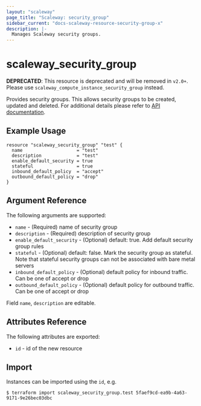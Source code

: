 ```yaml
---
layout: "scaleway"
page_title: "Scaleway: security_group"
sidebar_current: "docs-scaleway-resource-security-group-x"
description: |-
  Manages Scaleway security groups.
---
```


# scaleway_security_group

**DEPRECATED**: This resource is deprecated and will be removed in `v2.0+`.
Please use `scaleway_compute_instance_security_group` instead.

Provides security groups. This allows security groups to be created, updated and deleted.
For additional details please refer to [API documentation](https://developer.scaleway.com/#security-groups).

## Example Usage

```hcl
resource "scaleway_security_group" "test" {
  name                    = "test"
  description             = "test"
  enable_default_security = true
  stateful                = true
  inbound_default_policy  = "accept"
  outbound_default_policy = "drop"
}
```

## Argument Reference

The following arguments are supported:

* `name` - (Required) name of security group
* `description` - (Required) description of security group
* `enable_default_security` - (Optional) default: true. Add default security group rules
* `stateful` - (Optional) default: false. Mark the security group as stateful. Note that stateful security groups can not be associated with bare metal servers
* `inbound_default_policy` - (Optional) default policy for inbound traffic. Can be one of accept or drop
* `outbound_default_policy` - (Optional) default policy for outbound traffic. Can be one of accept or drop

Field `name`, `description` are editable.

## Attributes Reference

The following attributes are exported:

* `id` - id of the new resource

## Import

Instances can be imported using the `id`, e.g.

```
$ terraform import scaleway_security_group.test 5faef9cd-ea9b-4a63-9171-9e26bec03dbc
```

